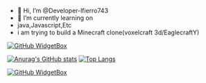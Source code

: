 - 👋 Hi, I’m @Developer-lfierro743
- 🌱 I’m currently learning on
- java,Javascript,Etc
- i am trying to build a Minecraft clone(voxelcraft 3d/EaglecraftY)

[![GitHub WidgetBox](https://github-widgetbox.vercel.app/api/skills?languages=Java,html,markdown)](https://github.com/Jurredr/github-widgetbox)


[![Anurag's GitHub stats](https://github-readme-stats.vercel.app/api?username=Developer-lfierro743)](https://github.com/anuraghazra/github-readme-stats)
[![Top Langs](https://github-readme-stats.vercel.app/api/top-langs/?username=Developer-lfierro743)](https://github.com/anuraghazra/github-readme-stats)

[![GitHub WidgetBox](https://github-widgetbox.vercel.app/api/profile?username=Developer-lfierro743&data=followers,repositories,stars,commits&theme=nautilus)](https://github.com/Jurredr/github-widgetbox)


<!---
Developer-lfierro743/Developer-lfierro743 is a ✨ special ✨ repository because its `README.md` (this file) appears on your GitHub profile.
You can click the Preview link to take a look at your changes.
--->
